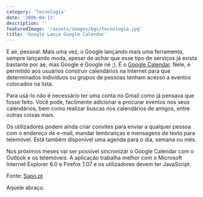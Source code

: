 ```yaml
---
category: 'Tecnologia'
date: '2006-04-13'
description: ''
featuredImage: '/assets/images/bgs/tecnologia.jpg'
title: 'Google Lança Google Calendar'
---
```


E ae, pessoal. Mais uma vez, o Google lançando mais uma ferramenta, sempre lançando moda, apesar de achar que esse tipo de serviços já exista bastante por ae, mas Google é Google né ;). É o [Google Calendar](http://www.google.com/calendar/). Nele, é permitido aos usuários construir calendários na Internet para que determinados indivíduos ou grupos de pessoas tenham acesso a eventos colocados na lista.

Para usá-lo não é necessário ter uma conta no Gmail como já pensava que fosse feito. Você pode, facilmente adicionar e procurar eventos nos seus calendários, bem como realizar buscas nos calendários de amigos, entre outras coisas mais.

Os utilizadores podem ainda criar convites para enviar a qualquer pessoa com o endereço de e-mail, mandar lembranças e mensagens de texto para telemóvel. Está também disponível uma agenda para o dia, semana ou mês.

Nos próximos meses vai ser possível sincronizar o Google Calendar com o Outlook e os telemóveis. A aplicação trabalha melhor com o Microsoft Internet Explorer 6.0 e Firefox 1.07 e os utilizadores devem ter JavaScript.

Fonte: [Sapo.pt](http://diariodigital.sapo.pt/news.asp?section_id=18&id_news=223606)

Aquele abraço.

